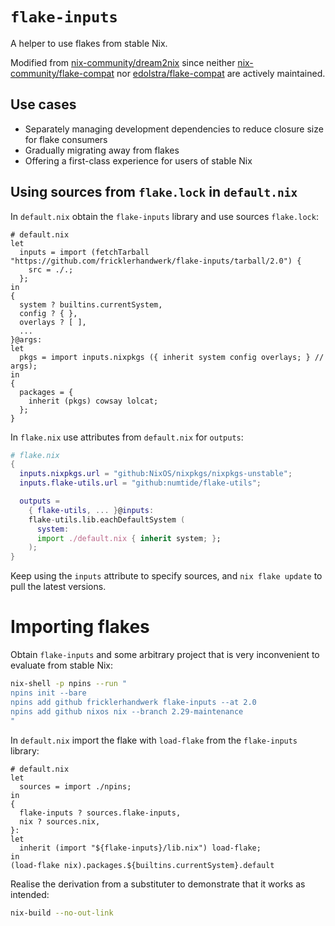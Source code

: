 # `flake-inputs`

A helper to use flakes from stable Nix.

Modified from [nix-community/dream2nix](https://github.com/nix-community/dream2nix/blob/main/dev-flake/flake-compat.nix) since neither [nix-community/flake-compat](https://github.com/nix-community/flake-compat) nor [edolstra/flake-compat](https://github.com/edolstra/flake-compat) are actively maintained.

## Use cases

- Separately managing development dependencies to reduce closure size for flake consumers
- Gradually migrating away from flakes
- Offering a first-class experience for users of stable Nix

## Using sources from `flake.lock` in `default.nix`

In `default.nix` obtain the `flake-inputs` library and use sources `flake.lock`:

```
# default.nix
let
  inputs = import (fetchTarball "https://github.com/fricklerhandwerk/flake-inputs/tarball/2.0") {
    src = ./.;
  };
in
{
  system ? builtins.currentSystem,
  config ? { },
  overlays ? [ ],
  ...
}@args:
let
  pkgs = import inputs.nixpkgs ({ inherit system config overlays; } // args);
in
{
  packages = {
    inherit (pkgs) cowsay lolcat;
  };
}
```

In `flake.nix` use attributes from `default.nix` for `outputs`:

```nix
# flake.nix
{
  inputs.nixpkgs.url = "github:NixOS/nixpkgs/nixpkgs-unstable";
  inputs.flake-utils.url = "github:numtide/flake-utils";

  outputs =
    { flake-utils, ... }@inputs:
    flake-utils.lib.eachDefaultSystem (
      system:
      import ./default.nix { inherit system; };
    );
}
```

Keep using the `inputs` attribute to specify sources, and `nix flake update` to pull the latest versions.

# Importing flakes

Obtain `flake-inputs` and some arbitrary project that is very inconvenient to evaluate from stable Nix:

```bash
nix-shell -p npins --run "
npins init --bare
npins add github fricklerhandwerk flake-inputs --at 2.0
npins add github nixos nix --branch 2.29-maintenance
"
```

In `default.nix` import the flake with `load-flake` from the `flake-inputs` library:

```
# default.nix
let
  sources = import ./npins;
in
{
  flake-inputs ? sources.flake-inputs,
  nix ? sources.nix,
}:
let
  inherit (import "${flake-inputs}/lib.nix") load-flake;
in
(load-flake nix).packages.${builtins.currentSystem}.default
```

Realise the derivation from a substituter to demonstrate that it works as intended:

```bash
nix-build --no-out-link
```
